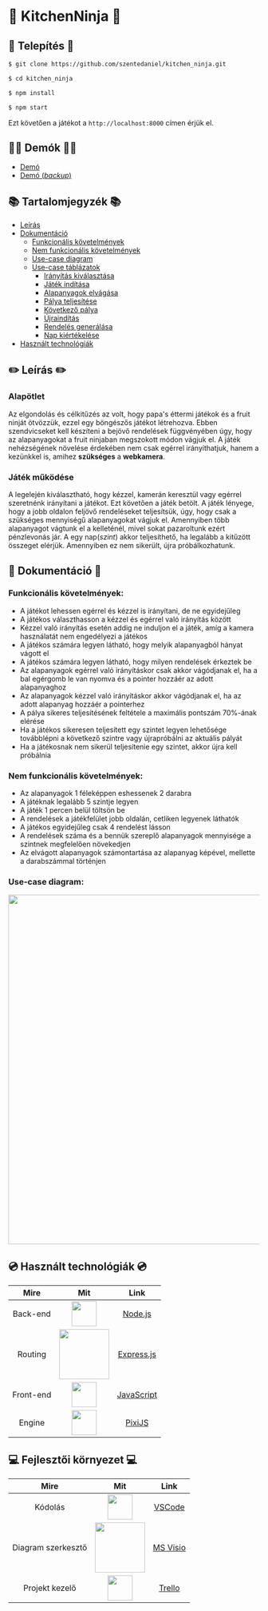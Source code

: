 # 🔪 KitchenNinja 🔪

## 🍗 Telepítés 🍗

```bash
$ git clone https://github.com/szentedaniel/kitchen_ninja.git

$ cd kitchen_ninja

$ npm install

$ npm start
```
Ezt követően a játékot a `http://localhost:8000` címen érjük el.

## 🐱‍👤 Demók 🐱‍👤

- [Demó](https://kitchen-ninja-debug.herokuapp.com/)
- [Demó (_backup_)](https://kitchen-ninja-backup.herokuapp.com/)

## 📚 Tartalomjegyzék 📚

- [Leírás](#-leírás-)
- [Dokumentáció](#-dokumentáció-)
  - [Funkcionális követelmények](#funkcionális-követelmények)
  - [Nem funkcionális követelmények](#nem-funkcionális-követelmények)
  - [Use-case diagram](#use-case-diagram)
  - [Use-case táblázatok](#)
    - [Irányítás kiválasztása](https://raw.githubusercontent.com/szentedaniel/kitchen_ninja/main/documentation/01_iranyitas_kivalasztasa.jpg)
    - [Játék indítása](https://raw.githubusercontent.com/szentedaniel/kitchen_ninja/main/documentation/02_jatek_inditasa.jpg)
    - [Alapanyagok elvágása](https://raw.githubusercontent.com/szentedaniel/kitchen_ninja/main/documentation/03_alapanyagok_elvagasa.jpg)
    - [Pálya teljesítése](https://raw.githubusercontent.com/szentedaniel/kitchen_ninja/main/documentation/04_palya_teljesitese.jpg)
    - [Következő pálya](https://raw.githubusercontent.com/szentedaniel/kitchen_ninja/main/documentation/05_kovetkezo_palya.jpg)
    - [Újraindítás](https://raw.githubusercontent.com/szentedaniel/kitchen_ninja/main/documentation/06_ujrainditas.jpg)
    - [Rendelés generálása](https://raw.githubusercontent.com/szentedaniel/kitchen_ninja/main/documentation/07_rendeles_generalasa.jpg)
    - [Nap kiértékelése](https://raw.githubusercontent.com/szentedaniel/kitchen_ninja/main/documentation/08_nap_kiertekelese.jpg)
- [Használt technológiák](#-használt-technológiák-)

## ✏️ Leírás ✏️

### Alapötlet

Az elgondolás és célkitűzés az volt, hogy papa's éttermi játékok és a fruit ninját ötvözzük, ezzel egy böngészős játékot létrehozva.
Ebben szendvicseket kell készíteni a bejövő rendelések függvényében úgy, hogy az alapanyagokat a fruit ninjaban megszokott módon vágjuk el.
A játék nehézségének növelése érdekében nem csak egérrel irányíthatjuk, hanem a kezünkkel is, amihez **szükséges** a **webkamera**.

### Játék működése

A legelején kiválasztható, hogy kézzel, kamerán keresztül vagy egérrel szeretnénk irányítani a játékot.
Ezt követően a játék betölt. 
A játék lényege, hogy a jobb oldalon feljövő rendeléseket teljesítsük, úgy, hogy csak a szükséges mennyiségű alapanyagokat vágjuk el. Amennyiben több alapanyagot vágtunk el a kelleténél, mivel sokat pazaroltunk ezért pénzlevonás jár. A egy nap(_szint_) akkor teljesíthető, ha legalább a kitűzött összeget elérjük. Amennyiben ez nem sikerült, újra próbálkozhatunk.


## 📄 Dokumentáció 📄

### Funkcionális követelmények:

- A játékot lehessen egérrel és kézzel is irányítani, de ne egyidejűleg
- A játékos választhasson a kézzel és egérrel való irányítás között
- Kézzel való irányítás esetén addig ne induljon el a játék, amíg a kamera használatát nem engedélyezi a játékos
- A játékos számára legyen látható, hogy melyik alapanyagból hányat vágott el
- A játékos számára legyen látható, hogy milyen rendelések érkeztek be
- Az alapanyagok egérrel való irányításkor csak akkor vágódjanak el, ha a bal egérgomb le van nyomva és a pointer hozzáér az adott alapanyaghoz
- Az alapanyagok kézzel való irányításkor akkor vágódjanak el, ha az adott alapanyag hozzáér a pointerhez
- A pálya sikeres teljesítésének feltétele a maximális pontszám 70%-ának elérése
- Ha a játékos sikeresen teljesített egy szintet legyen lehetősége továbblépni a következő szintre vagy újrapróbálni az aktuális pályát
- Ha a játékosnak nem sikerül teljesítenie egy szintet, akkor újra kell próbálnia

### Nem funkcionális követelmények:

- Az alapanyagok 1 féleképpen eshessenek 2 darabra
- A játéknak legalább 5 szintje legyen
- A játék 1 percen belül töltsön be
- A rendelések a játékfelület jobb oldalán, cetliken legyenek láthatók
- A játékos egyidejűleg csak 4 rendelést lásson
- A rendelések száma és a bennük szereplő alapanyagok mennyisége a szintnek megfelelően növekedjen
- Az elvágott alapanyagok számontartása az alapanyag képével, mellette a darabszámmal történjen

### Use-case diagram:

<p align="center">
  <img src="https://user-images.githubusercontent.com/79571030/118633280-98878c00-b7d1-11eb-819d-f685e0fec584.png" width="700">
</p>

## 💿 Használt technológiák 💿

|   Mire    |                                                                                Mit                                                                                 |                 Link                 |
| :--------: | :-------------------------------------------------------------------------------------------------------------------------------------------------------------: | :------------------------------: |
| Back-end  |  <a href="https://nodejs.org/en/"><img width=50px src="https://www.pinclipart.com/picdir/middle/102-1024697_related-wallpapers-node-js-logo-png-clipart.png"></a>   |  [Node.js](https://nodejs.org/en/)   |
|  Routing  |   <a href="https://expressjs.com/"><img width=100px src="https://upload.wikimedia.org/wikipedia/commons/6/64/Expressjs.png"></a>    | [Express.js](https://expressjs.com/) |
| Front-end |    <a href="https://www.javascript.com/"><img width=50px src="https://upload.wikimedia.org/wikipedia/commons/thumb/9/99/Unofficial_JavaScript_logo_2.svg/768px-Unofficial_JavaScript_logo_2.svg.png"></a>     |   [JavaScript](https://www.javascript.com/)   |
| Engine |    <a href="https://www.pixijs.com/"><img width=50px src="https://www.markhawkinsdesigns.com/images/blog/pixijs.jpg"></a>     |   [PixiJS](https://www.pixijs.com/)   |

## 💻 Fejlesztői környezet 💻

|   Mire    |                                                                                Mit                                                                                 |                 Link                 |
| :-----------------------: | :-------------------------------------------------------------------------------------------------------------------------------------------------------------: | :------------------------------: |
| Kódolás  |  <a href="https://code.visualstudio.com/"><img width=50px src="https://external-content.duckduckgo.com/iu/?u=https%3A%2F%2Fuser-images.githubusercontent.com%2F674621%2F71187801-14e60a80-2280-11ea-94c9-e56576f76baf.png&f=1&nofb=1"></a>   |  [VSCode](https://code.visualstudio.com/)   |
|  Diagram szerkesztő  |   <a href="https://www.microsoft.com/hu-hu/microsoft-365/visio/flowchart-software"><img width=100px src="https://external-content.duckduckgo.com/iu/?u=https%3A%2F%2Fvignette.wikia.nocookie.net%2Flogopedia%2Fimages%2Fe%2Fee%2FVisio-1.png%2Frevision%2Flatest%3Fcb%3D20180105110709&f=1&nofb=1"></a>    | [MS Visio](https://www.microsoft.com/hu-hu/microsoft-365/visio/flowchart-software) |
| Projekt kezelő |    <a href="https://trello.com//"><img width=50px src="https://external-content.duckduckgo.com/iu/?u=http%3A%2F%2Flogos-download.com%2Fwp-content%2Fuploads%2F2016%2F06%2FTrello_logo.png&f=1&nofb=1"></a>     |   [Trello](https://trello.com//)   |


